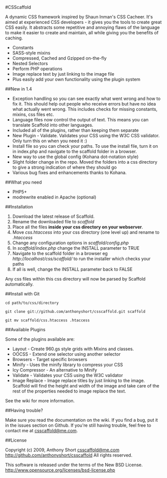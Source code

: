 #CSScaffold

A dynamic CSS framework inspired by Shaun Inman's CSS Cacheer. It's aimed at experienced CSS developers - it gives you the tools to create great CSS easily. It abstracts some repetitive and annoying flaws of the language to make it easier to create and maintain, all while giving you the benefits of caching.

- Constants
- SASS-style mixins
- Compressed, Cached and Gzipped on-the-fly
- Nested Selectors
- Perform PHP operations
- Image replace text by just linking to the image file
- Plus easily add your own functionality using the plugin system

##New in 1.4

- Exception handling so you can see exactly what went wrong and how to fix it. This should help out people who receive errors but have no idea what actually went wrong. This includes checks for missing constants, mixins, css files etc.
- Language files now control the output of text. This means you can translate Scaffold into other languages.
- Included all of the plugins, rather than keeping them separate
- New Plugin - Validate. Validates your CSS using the W3C CSS validator. Only turn this on when you need it :)
- Install file so you can check your paths. To use the install file, turn it on in index.php and navigate to the scaffold folder in a browser. 
- New way to use the global config (Kohana dot-notation style)
- Slight folder change in the repo. Moved the folders into a css directory to give a strong indication of where they should go
- Various bug fixes and enhancements thanks to Kohana.

##What you need

- PHP5+
- modrewrite enabled in Apache (optional)

##Installation

1. Download the latest release of Scaffold.
2. Rename the downloaded file to *scaffold*
3. Place all the files **inside your css directory on your webserver**. 
4. Move *css.htaccess* into your css directory (one level up) and rename to *.htaccess*
5. Change any configuration options in *scaffold/config.php*
6. In *scaffold/index.php* change the INSTALL parameter to TRUE
7. Navigate to the scaffold folder in a browser eg *http://localhost/css/scaffold/* to run the installer which checks your paths
8. If all is well, change the INSTALL parameter back to FALSE

Any css files within this css directory will now be parsed by Scaffold automatically. 

##Install with Git

<pre><code>cd path/to/css/directory</code></pre>
<pre><code>git clone git://github.com/anthonyshort/csscaffold.git scaffold</code></pre>
<pre><code>git mv scaffold/css.htaccess .htaccess</code></pre>

##Available Plugins

Some of the plugins available are:

- Layout - Create 960.gs style grids with Mixins and classes.
- OOCSS - Extend one selector using another selector
- Browsers - Target specific browsers
- Minify - Uses the minify library to compress your CSS
- Icy Compressor -  An alternative to Minify
- Validate - Validates your CSS using the W3C validator
- Image Replace - Image replace titles by just linking to the image. Scaffold will find the height and width of the image and take care of the rest of the properties needed to image replace the text.

See the wiki for more information.

##Having trouble?

Make sure you read the documentation on the wiki. If you find a bug, put it in the issues section on Github. If you're still having trouble, feel free to contact me at csscaffold@me.com. 

##License

Copyright (c) 2009, Anthony Short <csscaffold@me.com>
http://github.com/anthonyshort/csscaffold
All rights reserved.

This software is released under the terms of the New BSD License.
http://www.opensource.org/licenses/bsd-license.php